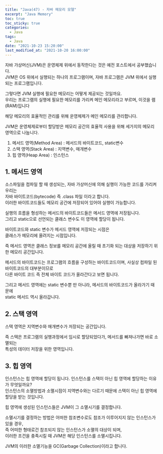 ```yaml
---
title: "Java(47) - 자바 메모리 모델"
excerpt: "Java Memory"
toc: true
toc_sticky: true
categories:
  - Java
tags:
  - Java
date: "2021-10-23 15:20:00"
last_modified_at: "2021-10-20 16:00:00"
---
```


자바 가상머신(JVM)은 운영체제 위에서 동작한다는 것은 예전 포스트에서 공부했습니다.<br/>
JVM은 OS 위에서 실행되는 하나의 프로그램이며, 자바 프로그램은 JVM 위에서 실행되는 프로그램입니다.<br/>

그렇다면 JVM 실행에 필요한 메모리는 어떻게 제공되는 것일까요.<br/>
우리는 프로그램의 실행에 필요한 메모리를 가리켜 메인 메모리라고 부르며, 이것을 램(RAM)입니다<br/>

해당 메모리의 효율적인 관리를 위해 운영체제가 메인 메모리를 관리합니다.<br/>

JVM은 운영체제로부터 할당받은 메모리 공간의 효율적 사용을 위해 세가지의 메모리 영역으로 나눕니다.<br/>

1. 메서드 영역(Method Area) : 메서드의 바이트코드, static변수
2. 스택 영역(Stack Area) : 지역변수, 매개변수
3. 힙 영역(Heap Area) : 인스턴스

## 1. 메서드 영역

소스파일을 컴파일 할 때 생성되는, 자바 가상머신에 의해 실행이 가능한 코드를 가리켜 우리는<br/>
자바 바이트코드(bytecode) 즉 .class 파일 이라고 합니다.<br/>
이러한 바이트코드들도 메모리 공간에 저장되어 있어야 실행이 가능합니다.<br/>

실행의 흐름을 형성하는 메서드의 바이트코드들은 메서드 영역에 저장됩니다.<br/>
그리고 static으로 선언되는 클래스 변수도 이 영역에 할당이 됩니다.<br/>

바이트코드와 static 변수가 메서드 영역에 저장되는 시점은<br/>
클래스가 메모리에 올려지는 시점입니다.<br/>

즉 메서드 영역은 클래스 정보를 메모리 공간에 올릴 때 초기화 되는 대상을 저장하기 위한 메모리 공간입니다.<br/>

메서드의 바이트코드는 프로그램의 흐름을 구성하는 바이트코드이며, 사실상 컴파일 된 바이트코드의 대부분이므로<br/>
다른 바이트 코드 즉 전체 바이트 코드가 올라간다고 보면 됩니다.<br/>

그리고 메서드 영역에는 static 변수뿐 만 아니라, 메서드의 바이트코드가 올라가기 때문에<br/>
static 메서드 역시 올라갑니다.<br/>

## 2. 스택 영역

스택 영역은 지역변수와 매개변수가 저장되는 공간입니다.<br/>

즉 스택은 프로그램의 실행과정에서 임시로 할당되었다가, 메서드를 빠져나가면 바로 소멸되는<br/>
특성의 데이터 저장을 위한 영역입니다.<br/>

## 3. 힙 영역

인스턴스는 힙 영역에 할당이 됩니다. 인스턴스를 스택이 아닌 힙 영역에 할당하는 이유가 무엇일까요?<br/>
인스턴스의 소멸방법과 소멸시점이 지역변수와는 다르기 때문에 스택이 아닌 힙 영역에 할당을 받는 것입니다.<br/>

힙 영역에 생성된 인스턴스들은 JVM이 그 소멸시기를 결정합니다.<br/>

소멸시기를 결정하는 방법은 어떠한 참조변수로도 참조가 이루어지지 않는 인스턴스가 있을 경우,<br/>
즉 어떠한 형태로건 참조되지 않는 인스턴스가 소멸의 대상이 되며,<br/>
이러한 조건을 충족시킬 때 JVM은 해당 인스턴스를 소멸시킵니다.<br/>

JVM의 이러한 소멸기능을 GC(Garbage Collection)이라고 합니다.<br/>
